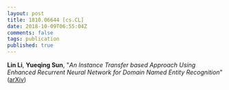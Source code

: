 ```yaml
---
layout: post
title: 1810.06644 [cs.CL]
date: 2018-10-09T06:55:04Z
comments: false
tags: publication
published: true
---
```


<b>Lin Li</b>, <b>Yueqing Sun</b>, "<i>An Instance Transfer based Approach Using Enhanced Recurrent Neural  Network for Domain Named Entity Recognition</i>" ([arXiv](http://arxiv.org/abs/1810.06644v1))
